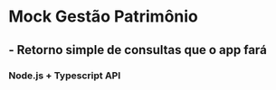 # Mock Gestão Patrimônio

## - Retorno simple de consultas que o app fará

### Node.js + Typescript API


